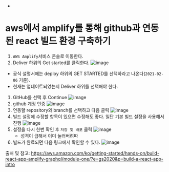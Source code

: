 -

# aws에서 amplify를 통해 github과 연동된 react 빌드 환경 구축하기
1. `AWS Amplify`서비스 콘솔로 이동한다.
1. Deliver 하위의 Get started를 클릭한다.
![image](https://user-images.githubusercontent.com/13210889/107113666-bb85d400-68a3-11eb-92e0-3c8fcbdac510.png)
- 공식 설명서에는 deploy 하위의 GET STARTED를 선택하라고 나온다(`2021-02-06` 기준).
- 현재는 업데이트되었는지 Deliver 하위를 선택해야 한다.
1. GitHub를 선택 후 Continue
![image](https://user-images.githubusercontent.com/13210889/107113720-11f31280-68a4-11eb-8d8d-36cf452fb62f.png)
1. github 계정 인증
![image](https://user-images.githubusercontent.com/13210889/107113757-4f57a000-68a4-11eb-8ec3-e5f2bccd4315.png)
1. 연동할 repository와 branch를 선택하고 다음 클릭
![image](https://user-images.githubusercontent.com/13210889/107113782-8037d500-68a4-11eb-84ee-18144d984052.png)
1. 빌드 설정에 수정할 항목이 있으면 수정해도 좋다. 일단 기본 빌드 설정을 사용해서 진행
![image](https://user-images.githubusercontent.com/13210889/107113807-a52c4800-68a4-11eb-82c3-e6cdbbfd4711.png)
1. 설정을 다시 한번 확인 후 `저장 및 배포` 클릭
![image](https://user-images.githubusercontent.com/13210889/107113819-c2611680-68a4-11eb-9fd5-6781c35f0685.png)
    - 성격이 급해서 이미 눌러버려따
1. 빌드가 완료되면 다음 링크에서 확인할 수 있다.
![image](https://user-images.githubusercontent.com/13210889/107113876-2a176180-68a5-11eb-8907-68777903b6b3.png)




출처 및 참고: https://aws.amazon.com/ko/getting-started/hands-on/build-react-app-amplify-graphql/module-one/?e=gs2020&p=build-a-react-app-intro
